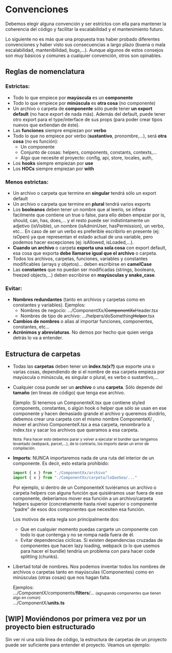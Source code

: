 # Convenciones

Debemos elegir alguna convención y ser estrictos con ella para mantener la coherencia del código y facilitar la escalabilidad y el mantenimiento futuro.

Lo siguiente no es más que una propuesta tras haber probado diferentes convenciones y haber visto sus consecuencias a largo plazo (buena o mala escalabilidad, mantenibilidad, bugs,...). Aunque algunos de estos consejos son muy básicos y comunes a cualquier convención, otros son opinables.

## Reglas de nomenclatura

### Estrictas:

- Todo lo que empiece por **mayúscula** es un **componente**
- Todo lo que empiece por **minúscula** es **otra cosa** (no componente)
- Un archivo o carpeta de **componente** sólo puede tener **un export default** (no hace export de nada más). Además del default, puede tener otro export para el type/interface de sus props (para poder crear tipos nuevos que extiendan de éste).
- Las **funciones** siempre empiezan por **verbo**
- Todo lo que no empiece por verbo (**sustantivo**, pronombre,...), será **otra cosa** (no es función):
    - Un componente
    - Conjunto de cosas: helpers, components, constants, contexts,...
    - Algo que necesite el proyecto: config, api, store, locales, auth,
- Los **hooks** siempre empiezan por **use**
- Los **HOCs** siempre empiezan por **with**

### Menos estrictas:

- Un archivo o carpeta que termine en **singular** tendrá sólo un export default
- Un archivo o carpeta que termine en **plural** tendrá varios exports
- Los **booleanos** deben tener un nombre que al leerlo, se infiera facilmente que contiene un true o false, para ello deben empezar por is, should, can, has, does,... y el resto puede ser indistintamente un adjetivo (isVisible), un nombre (isAdminUser, hasPermission), un verbo, etc... En caso de ser un verbo es preferible escribirlo en presente (ej: isOpen) ya que representan el estado actual de una variable, pero podemos hacer excepciones (ej: isAllowed, isLoaded,...).
- **Cuando un archivo** o carpeta **exporta una sola cosa** con export default, esa cosa que exporta **debe llamarse igual que el archivo** o carpeta.
- Todos los archivos, carpetas, funciones, variables y constantes modificables (arrays y objetos)... deben escribirse en **camelCase**
- Las **constantes** que no puedan ser modificadas (strings, booleans, freezed objects,...) deben escribirse en **mayúsculas y snake_case**.

### Evitar:

- **Nombres redundantes** (tanto en archivos y carpetas como en constantes y variables). Ejemplos:
    - Nombres de negocio: .../ComponentXx/~~ComponentXx~~Header.tsx
    - Nombres de tipo de archivo: .../helpers/doSomething~~Helper~~.tsx
- **Cambios de nombres** o alias al importar funciones, componentes, constantes, etc...
- **Acrónimos y abreviaturas**. No demos por hecho que quien venga detrás lo va a entender.

## Estructura de carpetas

- Todas las **carpetas** deben tener un **index.ts(x?)** que exporte una o varias cosas, dependiendo de si el nombre de esa carpeta empieza por mayúscula o minúscula, es singular o plural, es verbo o sustantivo,...

- Cualquier cosa puede ser un **archivo** o una **carpeta**. Sólo depende del **tamaño** (en líneas de código) que tenga ese archivo.

    Ejemplo: Si tenemos un ComponenteX.tsx que contiene styled components, constantes, o algún hook o helper que sólo se usan en ese componente y hacen demasiado grande el archivo y queremos dividirlo, debemos crear una carpeta con el mismo nombre ComponenteX/ , mover el archivo ComponenteX.tsx a esa carpeta, renombrarlo a index.tsx y sacar los archivos que queramos a esa carpeta.
    
    <sub>Nota: Para hacer esto debemos parar y volver a ejecutar el bundler que tengamos levantado (webpack, parcel,...), de lo contrario, los imports darán un error de compilación.</sub>
    
- **Imports**: NUNCA importaremos nada de una ruta del interior de un componente. Es decir, esto estaría prohibido:
    ```javascript
    import { x } from "./ComponentXx/archivo"
    import { x } from "./ComponentXx/carpeta/loQueSea/..."
    ```

    Por ejemplo, si dentro de un ComponenteX tuviéramos un archivo o carpeta helpers con alguna función que quisiéramos usar fuera de ese componente, deberíamos mover esa función a un archivo/carpeta helpers superior (concretamente hasta nivel superior o componente “padre” de esos dos componentes que necesiten esa función.

    Los motivos de esta regla son principalmente dos:
    - Que en cualquier momento puedas cargarte un componente con todo lo que contenga y no se rompa nada fuera de él.
    - Evitar dependencias cíclicas. Si existen dependencias cruzadas de componentes que hacen lazy loading, webpack (o lo que usemos para hacer el bundle) tendría un problema con para hacer code splitting (chunks).

- Libertad total de nombres. Nos podemos inventar todos los nombres de archivos o carpetas tanto en mayúsculas (Componentes) como en minúsculas (otras cosas) que nos hagan falta.

    Ejemplos:\
    .../ComponentX/components/**filters**/... <small>(agrupando componentes que tienen algo en común)</small>\
    .../ComponentX/**units.ts**

## [WIP] Moviéndonos por primera vez por un proyecto bien estructurado

Sin ver ni una sola línea de código, la estructura de carpetas de un proyecto puede ser suficiente para entender el proyecto. Veamos un ejemplo:

